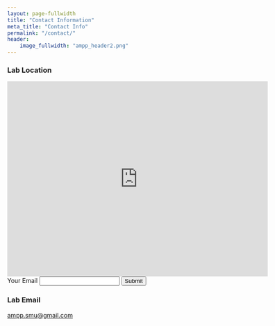 ```yaml
---
layout: page-fullwidth
title: "Contact Information"
meta_title: "Contact Info"
permalink: "/contact/"
header:
    image_fullwidth: "ampp_header2.png"
---
```



<h3>Lab Location</h3>
<div class="mapouter">
    <div class="gmap_canvas">
        <iframe width="600" height="450" id="gmap_canvas" src="https://maps.google.com/maps?q=6116%20N%20US%2075-Central%20Expy%201000,%20Dallas,%20TX%2075206&t=&z=15&ie=UTF8&iwloc=&output=embed" frameborder="0" scrolling="no" marginheight="0" marginwidth="0">    
        </iframe>
        <a href="https://putlocker-is.org">
        </a>
        <br>
        <style>.mapouter{position:relative;text-align:right;height:450px;width:600px;}
        </style>
        <a href="https://www.embedgooglemap.net">google map on website</a>
        <style>.gmap_canvas {overflow:hidden;background:none!important;height:450px;width:600px;}
        </style>
    </div>
</div>

<body>
    <form name="input" method="POST" action="https://formspree.io/ampp.smu@gmail.com">
        <label for="email"> Your Email</label>
        <input name="email" type="email">
        <button type="submit">Submit</button>
    </form> 
</body>

<h3>Lab Email</h3>
<a href="mailto:ampp.smu@gmail.com"> ampp.smu@gmail.com </a>
